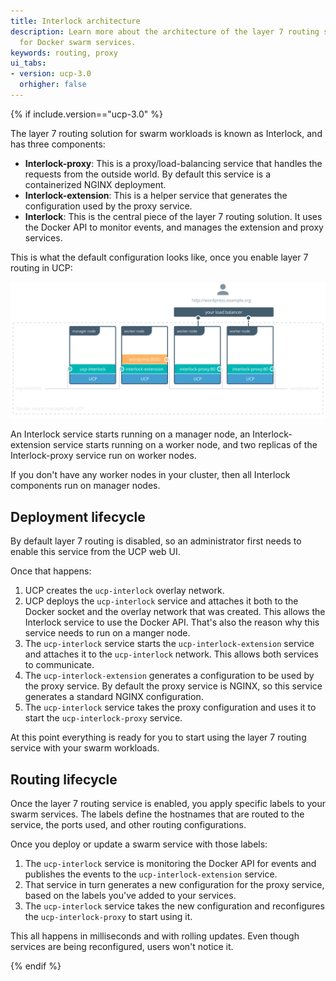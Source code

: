 ```yaml
---
title: Interlock architecture
description: Learn more about the architecture of the layer 7 routing solution
  for Docker swarm services.
keywords: routing, proxy
ui_tabs:
- version: ucp-3.0
  orhigher: false
---
```


{% if include.version=="ucp-3.0" %}

The layer 7 routing solution for swarm workloads is known as Interlock, and has
three components:

* **Interlock-proxy**: This is a proxy/load-balancing service that handles the
requests from the outside world. By default this service is a containerized
NGINX deployment.
* **Interlock-extension**: This is a helper service that generates the
configuration used by the proxy service.
* **Interlock**: This is the central piece of the layer 7 routing solution.
It uses the Docker API to monitor events, and manages the extension and
proxy services.

This is what the default configuration looks like, once you enable layer 7
routing in UCP:

![](../images/interlock-architecture-1.svg)

An Interlock service starts running on a manager node, an Interlock-extension
service starts running on a worker node, and two replicas of the
Interlock-proxy service run on worker nodes.

If you don't have any worker nodes in your cluster, then all Interlock
components run on manager nodes.

## Deployment lifecycle

By default layer 7 routing is disabled, so an administrator first needs to
enable this service from the UCP web UI.

Once that happens:

1. UCP creates the `ucp-interlock` overlay network.
2. UCP deploys the `ucp-interlock` service and attaches it both to the Docker
socket and the overlay network that was created. This allows the Interlock
service to use the Docker API. That's also the reason why this service needs to
run on a manger node.
3. The `ucp-interlock` service starts the `ucp-interlock-extension` service
and attaches it to the `ucp-interlock` network. This allows both services
to communicate.
4. The `ucp-interlock-extension` generates a configuration to be used by
the proxy service. By default the proxy service is NGINX, so this service
generates a standard NGINX configuration.
5. The `ucp-interlock` service takes the proxy configuration and uses it to
start the `ucp-interlock-proxy` service.

At this point everything is ready for you to start using the layer 7 routing
service with your swarm workloads.

## Routing lifecycle

Once the layer 7 routing service is enabled, you apply specific labels to
your swarm services. The labels define the hostnames that are routed to the
service, the ports used, and other routing configurations.

Once you deploy or update a swarm service with those labels:

1. The `ucp-interlock` service is monitoring the Docker API for events and
publishes the events to the `ucp-interlock-extension` service.
2. That service in turn generates a new configuration for the proxy service,
based on the labels you've added to your services.
3. The `ucp-interlock` service takes the new configuration and reconfigures the
`ucp-interlock-proxy` to start using it.

This all happens in milliseconds and with rolling updates. Even though
services are being reconfigured, users won't notice it.

{% endif %}
